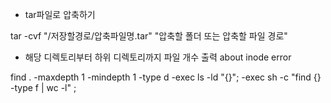 * tar파일로 압축하기 

tar -cvf "/저장할경로/압축파일명.tar" "압축할 폴더 또는 압축할 파일 경로"

* 해당 디렉토리부터 하위 디렉토리까지 파일 개수 출력 about inode error 

find . -maxdepth 1 -mindepth 1 -type d -exec ls -ld "{}"\; -exec sh -c "find {} -type f | wc -l" \;
